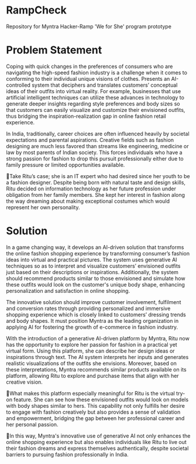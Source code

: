 # RampCheck

Repository for Myntra Hacker-Ramp 'We for She' program prototype

# Problem Statement
Coping with quick changes in the preferences of consumers who are navigating the high-speed fashion industry is a challenge when it comes to conforming to their individual unique visions of clothes. Presents an AI-controlled system that deciphers and translates customers’ conceptual ideas of their outfits into virtual reality. For example, businesses that use artificial intelligent techniques can utilize these advances in technology to generate deeper insights regarding style preferences and body sizes so that customers can easily visualize and customize their envisioned outfits, thus bridging the inspiration-realization gap in online fashion retail experience.

In India, traditionally, career choices are often influenced heavily by societal expectations and parental aspirations. Creative fields such as fashion designing are much less favored than streams like engineering, medicine or law by most parents of Indian society. This forces individuals who have a strong passion for fashion to drop this pursuit professionally either due to family pressure or limited opportunities available.

Take Ritu’s case; she is an IT expert who had desired since her youth to be a fashion designer. Despite being born with natural taste and design skills, Ritu decided on information technology as her future profession under obligation from her family members. She kept her interest in fashion along the way dreaming about making exceptional costumes which would represent her own personality.

# Solution
In a game changing way, it develops an AI-driven solution that transforms the online fashion shopping experience by transforming consumer’s fashion ideas into virtual and practical pictures. The system uses generative AI techniques so as to interpret and visualize customers’ envisioned outfits just based on their descriptions or inspirations. Additionally, the system should recommend products similar to those envisioned and simulate how these outfits would look on the customer's unique body shape, enhancing personalization and satisfaction in online shopping.

The innovative solution should improve customer involvement, fulfilment and conversion rates through providing personalized and immersive shopping experience which is closely linked to customers’ dressing trends and body shapes. It must position Myntra as the leading organization in applying AI for fostering the growth of e-commerce in fashion industry.

With the introduction of a generative AI-driven platform by Myntra, Ritu now has the opportunity to explore her passion for fashion in a practical yet virtual form. Using this platform, she can describe her design ideas or inspirations through text. The AI system interprets her inputs and generates realistic visualizations of the outfits she envisions. Moreover, based on these interpretations, Myntra recommends similar products available on its platform, allowing Ritu to explore and purchase items that align with her creative vision.

What makes this platform especially meaningful for Ritu is the virtual try-on feature. She can see how these envisioned outfits would look on models with body shapes similar to hers. This capability not only fulfills her desire to engage with fashion creatively but also provides a sense of validation and empowerment, bridging the gap between her professional career and her personal passion.
 
In this way, Myntra's innovative use of generative AI not only enhances the online shopping experience but also enables individuals like Ritu to live out their fashion dreams and express themselves authentically, despite societal barriers to pursuing fashion professionally in India.





